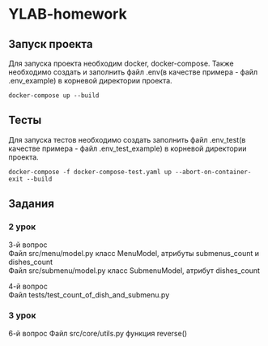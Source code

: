 # YLAB-homework

## Запуск проекта
Для запуска проекта необходим docker, docker-compose.
Также необходимо создать и заполнить файл
.env(в качестве примера - файл .env_example) в корневой директории проекта.
```commandline
docker-compose up --build
```

## Тесты
Для запуска тестов необходимо создать заполнить файл
.env_test(в качестве примера - файл .env_test_example) в корневой директории проекта.
```commandline
docker-compose -f docker-compose-test.yaml up --abort-on-container-exit --build
```

## Задания
### 2 урок
3-й вопрос<br>
Файл src/menu/model.py класс MenuModel, атрибуты submenus_count и dishes_count<br>
Файл src/submenu/model.py класс SubmenuModel, атрибут dishes_count

4-й вопрос<br>
Файл tests/test_count_of_dish_and_submenu.py

### 3 урок
6-й вопрос
Файл src/core/utils.py функция reverse()
